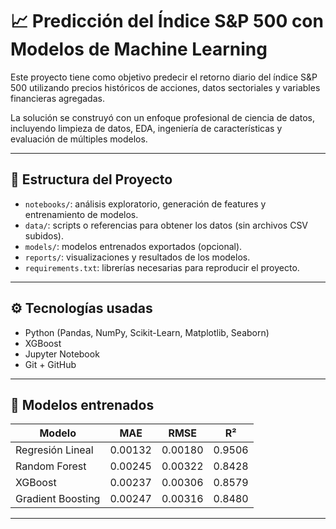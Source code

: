 # 📈 Predicción del Índice S&P 500 con Modelos de Machine Learning

Este proyecto tiene como objetivo predecir el retorno diario del índice S&P 500 utilizando precios históricos de acciones, datos sectoriales y variables financieras agregadas. 

La solución se construyó con un enfoque profesional de ciencia de datos, incluyendo limpieza de datos, EDA, ingeniería de características y evaluación de múltiples modelos.

---

## 📁 Estructura del Proyecto

- `notebooks/`: análisis exploratorio, generación de features y entrenamiento de modelos.
- `data/`: scripts o referencias para obtener los datos (sin archivos CSV subidos).
- `models/`: modelos entrenados exportados (opcional).
- `reports/`: visualizaciones y resultados de los modelos.
- `requirements.txt`: librerías necesarias para reproducir el proyecto.

---

## ⚙️ Tecnologías usadas

- Python (Pandas, NumPy, Scikit-Learn, Matplotlib, Seaborn)
- XGBoost
- Jupyter Notebook
- Git + GitHub

---

## 🧪 Modelos entrenados

| Modelo              | MAE     | RMSE    | R²     |
|---------------------|---------|---------|--------|
| Regresión Lineal    | 0.00132 | 0.00180 | 0.9506 |
| Random Forest       | 0.00245 | 0.00322 | 0.8428 |
| XGBoost             | 0.00237 | 0.00306 | 0.8579 |
| Gradient Boosting   | 0.00247 | 0.00316 | 0.8480 |

---
